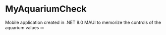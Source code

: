 # MyAquariumCheck
Mobile application created in .NET 8.0 MAUI to memorize the controls of the aquarium values ♒
